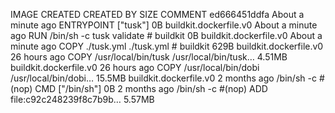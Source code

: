IMAGE               CREATED              CREATED BY                                      SIZE                COMMENT
ed666451ddfa        About a minute ago   ENTRYPOINT ["tusk"]                             0B                  buildkit.dockerfile.v0
<missing>           About a minute ago   RUN /bin/sh -c tusk validate # buildkit         0B                  buildkit.dockerfile.v0
<missing>           About a minute ago   COPY ./tusk.yml ./tusk.yml # buildkit           629B                buildkit.dockerfile.v0
<missing>           26 hours ago         COPY /usr/local/bin/tusk /usr/local/bin/tusk…   4.51MB              buildkit.dockerfile.v0
<missing>           26 hours ago         COPY /usr/local/bin/dobi /usr/local/bin/dobi…   15.5MB              buildkit.dockerfile.v0
<missing>           2 months ago         /bin/sh -c #(nop)  CMD ["/bin/sh"]              0B
<missing>           2 months ago         /bin/sh -c #(nop) ADD file:c92c248239f8c7b9b…   5.57MB
